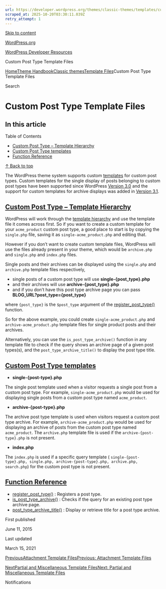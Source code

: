 ```yaml
---
url: https://developer.wordpress.org/themes/classic-themes/templates/custom-post-type-template-files
scraped_at: 2025-10-20T03:30:11.039Z
retry_attempt: 1
---
```


[Skip to content](https://developer.wordpress.org/themes/classic-themes/templates/custom-post-type-template-files/#wp--skip-link--target)

[WordPress.org](https://wordpress.org/)

[WordPress Developer Resources](https://developer.wordpress.org/)

Custom Post Type Template Files


[Home](https://developer.wordpress.org/)[Theme Handbook](https://developer.wordpress.org/themes/)[Classic themes](https://developer.wordpress.org/themes/classic-themes/)[Template Files](https://developer.wordpress.org/themes/classic-themes/templates/)Custom Post Type Template Files

Search

# Custom Post Type Template Files

## In this article

Table of Contents

- [Custom Post Type – Template Hierarchy](https://developer.wordpress.org/themes/classic-themes/templates/custom-post-type-template-files/#custom-post-type-template-hierarchy)
- [Custom Post Type templates](https://developer.wordpress.org/themes/classic-themes/templates/custom-post-type-template-files/#custom-post-type-templates)
- [Function Reference](https://developer.wordpress.org/themes/classic-themes/templates/custom-post-type-template-files/#function-reference)

[↑ Back to top](https://developer.wordpress.org/themes/classic-themes/templates/custom-post-type-template-files/#wp--skip-link--target)

The WordPress theme system supports custom [templates](https://developer.wordpress.org/themes/basics/template-files/) for custom post types. Custom templates for the single display of posts belonging to custom post types have been supported since WordPress [Version 3.0](https://codex.wordpress.org/Version_3.0) and the support for custom templates for archive displays was added in [Version 3.1](https://codex.wordpress.org/Version_3.1).

## [Custom Post Type – Template Hierarchy](https://developer.wordpress.org/themes/classic-themes/templates/custom-post-type-template-files/\#custom-post-type-template-hierarchy)

WordPress will work through the [template hierarchy](https://developer.wordpress.org/themes/basics/template-hierarchy/) and use the template file it comes across first. So if you want to create a custom template for your `acme_product` custom post type, a good place to start is by copying the `single.php` file, saving it as `single-acme_product.php` and editing that.

However if you don’t want to create custom template files, WordPress will use the files already present in your theme, which would be `archive.php` and `single.php` and `index.php` files.

Single posts and their archives can be displayed using the `single.php` and `archive.php` template files respectively,

- single posts of a custom post type will use **single-{post\_type}.php**
- and their archives will use **archive-{post\_type}.php**
- and if you don’t have this post type archive page you can pass **BLOG\_URL?post\_type={post\_type}**

where `{post_type}` is the `$post_type` argument of the [register\_post\_type()](https://developer.wordpress.org/reference/functions/register_post_type/) function.

So for the above example, you could create `single-acme_product.php` and `archive-acme_product.php` template files for single product posts and their archives.

Alternatively, you can use the `is_post_type_archive()` function in any template file to check if the query shows an archive page of a given post types(s), and the `post_type_archive_title()` to display the post type title.

## [Custom Post Type templates](https://developer.wordpress.org/themes/classic-themes/templates/custom-post-type-template-files/\#custom-post-type-templates)

- **single-{post-type}.php**

The single post template used when a visitor requests a single post from a custom post type. For example, `single-acme_product.php` would be used for displaying single posts from a custom post type named `acme_product`.
- **archive-{post-type}.php**

The archive post type template is used when visitors request a custom post type archive. For example, `archive-acme_product.php` would be used for displaying an archive of posts from the custom post type named `acme_product`. The `archive.php` template file is used if the `archive-{post-type}.php` is not present.
- **index.php**

The `index.php` is used if a specific query template ( `single-{post-type}.php, single.php, archive-{post-type}.php, archive.php, search.php`) for the custom post type is not present.

## [Function Reference](https://developer.wordpress.org/themes/classic-themes/templates/custom-post-type-template-files/\#function-reference)

- [register\_post\_type()](https://developer.wordpress.org/reference/functions/register_post_type/) : Registers a post type.
- [is\_post\_type\_archive()](https://developer.wordpress.org/reference/functions/is_post_type_archive/) : Checks if the query for an existing post type archive page.
- [post\_type\_archive\_title()](https://developer.wordpress.org/reference/functions/post_type_archive_title/) : Display or retrieve title for a post type archive.

First published

June 11, 2015

Last updated

March 15, 2021

[PreviousAttachment Template FilesPrevious: Attachment Template Files](https://developer.wordpress.org/themes/classic-themes/templates/attachment-template-files/)

[NextPartial and Miscellaneous Template FilesNext: Partial and Miscellaneous Template Files](https://developer.wordpress.org/themes/classic-themes/templates/partial-and-miscellaneous-template-files/)

Notifications